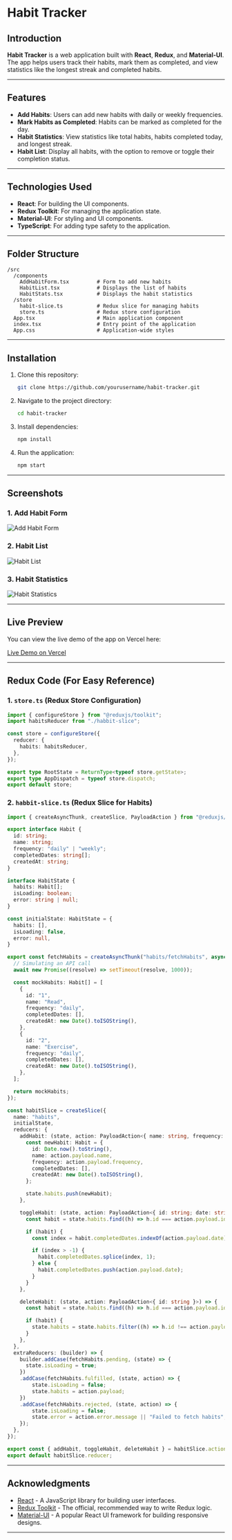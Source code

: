# Habit Tracker

## Introduction

**Habit Tracker** is a web application built with **React**, **Redux**, and **Material-UI**. The app helps users track their habits, mark them as completed, and view statistics like the longest streak and completed habits.

---

## Features

- **Add Habits**: Users can add new habits with daily or weekly frequencies.
- **Mark Habits as Completed**: Habits can be marked as completed for the day.
- **Habit Statistics**: View statistics like total habits, habits completed today, and longest streak.
- **Habit List**: Display all habits, with the option to remove or toggle their completion status.

---

## Technologies Used

- **React**: For building the UI components.
- **Redux Toolkit**: For managing the application state.
- **Material-UI**: For styling and UI components.
- **TypeScript**: For adding type safety to the application.

---

## Folder Structure

```
/src
  /components
    AddHabitForm.tsx         # Form to add new habits
    HabitList.tsx            # Displays the list of habits
    HabitStats.tsx           # Displays the habit statistics
  /store
    habit-slice.ts           # Redux slice for managing habits
    store.ts                 # Redux store configuration
  App.tsx                    # Main application component
  index.tsx                  # Entry point of the application
  App.css                    # Application-wide styles
```

---

## Installation

1. Clone this repository:
   ```bash
   git clone https://github.com/yourusername/habit-tracker.git
   ```

2. Navigate to the project directory:
   ```bash
   cd habit-tracker
   ```

3. Install dependencies:
   ```bash
   npm install
   ```

4. Run the application:
   ```bash
   npm start
   ```

---

## Screenshots

### 1. Add Habit Form

![Add Habit Form](./assets/screenshots/add-habit-form.png)

### 2. Habit List

![Habit List](./assets/screenshots/habit-list.png)

### 3. Habit Statistics

![Habit Statistics](./assets/screenshots/habit-stats.png)

---

## Live Preview

You can view the live demo of the app on Vercel here:

[Live Demo on Vercel](habbit-tracker-beta.vercel.app)

---

## Redux Code (For Easy Reference)

### 1. **`store.ts`** (Redux Store Configuration)

```ts
import { configureStore } from "@reduxjs/toolkit";
import habitsReducer from "./habbit-slice";

const store = configureStore({
  reducer: {
    habits: habitsReducer,
  },
});

export type RootState = ReturnType<typeof store.getState>;
export type AppDispatch = typeof store.dispatch;
export default store;
```

### 2. **`habbit-slice.ts`** (Redux Slice for Habits)

```ts
import { createAsyncThunk, createSlice, PayloadAction } from "@reduxjs/toolkit";

export interface Habit {
  id: string;
  name: string;
  frequency: "daily" | "weekly";
  completedDates: string[];
  createdAt: string;
}

interface HabitState {
  habits: Habit[];
  isLoading: boolean;
  error: string | null;
}

const initialState: HabitState = {
  habits: [],
  isLoading: false,
  error: null,
}

export const fetchHabits = createAsyncThunk("habits/fetchHabits", async () => {
  // Simulating an API call
  await new Promise((resolve) => setTimeout(resolve, 1000));

  const mockHabits: Habit[] = [
    {
      id: "1",
      name: "Read",
      frequency: "daily",
      completedDates: [],
      createdAt: new Date().toISOString(),
    },
    {
      id: "2",
      name: "Exercise",
      frequency: "daily",
      completedDates: [],
      createdAt: new Date().toISOString(),
    },
  ];

  return mockHabits;
});

const habitSlice = createSlice({
  name: "habits",
  initialState,
  reducers: {
    addHabit: (state, action: PayloadAction<{ name: string, frequency: "daily" | "weekly" }>) => {
      const newHabit: Habit = {
        id: Date.now().toString(),
        name: action.payload.name,
        frequency: action.payload.frequency,
        completedDates: [],
        createdAt: new Date().toISOString(),
      };

      state.habits.push(newHabit);
    },

    toggleHabit: (state, action: PayloadAction<{ id: string; date: string }>) => {
      const habit = state.habits.find((h) => h.id === action.payload.id);

      if (habit) {
        const index = habit.completedDates.indexOf(action.payload.date);

        if (index > -1) {
          habit.completedDates.splice(index, 1);
        } else {
          habit.completedDates.push(action.payload.date);
        }
      }
    },

    deleteHabit: (state, action: PayloadAction<{ id: string }>) => {
      const habit = state.habits.find((h) => h.id === action.payload.id);

      if (habit) {
        state.habits = state.habits.filter((h) => h.id !== action.payload.id);
      }
    },
  },
  extraReducers: (builder) => {
    builder.addCase(fetchHabits.pending, (state) => {
      state.isLoading = true;
    })
    .addCase(fetchHabits.fulfilled, (state, action) => {
        state.isLoading = false;
        state.habits = action.payload;
    })
    .addCase(fetchHabits.rejected, (state, action) => {
        state.isLoading = false;
        state.error = action.error.message || "Failed to fetch habits";
    });
  },
});

export const { addHabit, toggleHabit, deleteHabit } = habitSlice.actions;
export default habitSlice.reducer;
```

---

## Acknowledgments

- [React](https://reactjs.org/) - A JavaScript library for building user interfaces.
- [Redux Toolkit](https://redux-toolkit.js.org/) - The official, recommended way to write Redux logic.
- [Material-UI](https://mui.com/) - A popular React UI framework for building responsive designs.

---